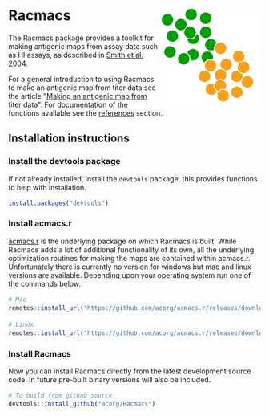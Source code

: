 
<img src="man/figures/logo.png" align="right" style="width:200px; margin-top:40px">

# Racmacs
The Racmacs package provides a toolkit for making antigenic maps from assay data such as HI assays, as described in [Smith et al. 2004](https://doi.org/10.1126/science.1097211).

For a general introduction to using Racmacs to make an antigenic map from titer data see the article "[Making an antigenic map from titer data](https://acorg.github.io/Racmacs/articles/making-a-map-from-scratch.html)". For documentation of the functions available see the [references](https://acorg.github.io/Racmacs/reference/index.html) section.

## Installation instructions
### Install the devtools package
If not already installed, install the `devtools` package, this provides functions to help with installation.
```R
install.packages("devtools")
```

### Install acmacs.r
[acmacs.r](https://github.com/acorg/acmacs.r) is the underlying package on which Racmacs is built. While Racmacs adds a lot of additional functionality of its own, all the underlying optimization routines for making the maps are contained within acmacs.r. Unfortunately there is currently no version for windows but mac and linux versions are available. Depending upon your operating system run one of the commands below.

```R
# Mac
remotes::install_url("https://github.com/acorg/acmacs.r/releases/download/v4.5/acmacs.r_4.5_R_macOS-10.14.tgz", build = FALSE)

# Linux
remotes::install_url("https://github.com/acorg/acmacs.r/releases/download/v4.5/acmacs.r_4.5_R_x86_64-pc-linux-gnu.tar.gz", build = FALSE)
```

### Install Racmacs
Now you can install Racmacs directly from the latest development source code. In future pre-built binary versions will 
also be included.

```R
# To build from github source
devtools::install_github("acorg/Racmacs")
```






